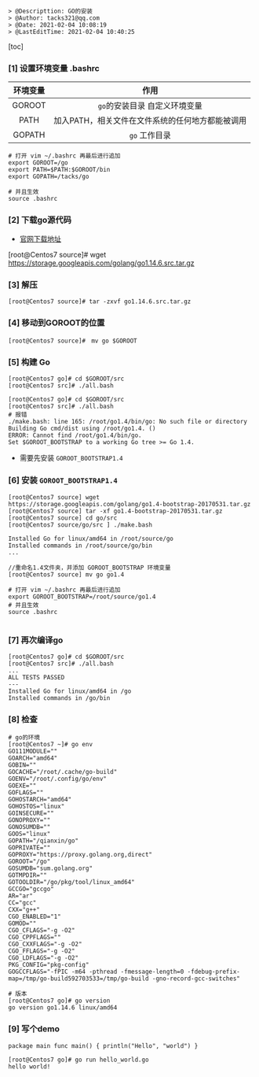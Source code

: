 ```
> @Descripttion: GO的安装
> @Author: tacks321@qq.com
> @Date: 2021-02-04 10:08:19
> @LastEditTime: 2021-02-04 10:40:25
```
[toc]


### [1] 设置环境变量 .bashrc

| 环境变量 | 作用  |
| :----: | :----:  |
| GOROOT | `go`的安装目录 自定义环境变量  |
| PATH |  加入PATH，相关文件在文件系统的任何地方都能被调用  |
| GOPATH | `go`  工作目录  |

```shell 
# 打开 vim ~/.bashrc 再最后进行追加
export GOROOT=/go
export PATH=$PATH:$GOROOT/bin
export GOPATH=/tacks/go

# 并且生效
source .bashrc
```

 
### [2] 下载go源代码 

- [官网下载地址](https://golang.org/dl/)

[root@Centos7 source]# wget https://storage.googleapis.com/golang/go1.14.6.src.tar.gz
 
### [3] 解压
```
[root@Centos7 source]# tar -zxvf go1.14.6.src.tar.gz  
```

### [4] 移动到GOROOT的位置
```
[root@Centos7 source]#　mv go $GOROOT
```

### [5] 构建 Go
```shell
[root@Centos7 go]# cd $GOROOT/src
[root@Centos7 src]# ./all.bash

[root@Centos7 go]# cd $GOROOT/src
[root@Centos7 src]# ./all.bash
# 报错
./make.bash: line 165: /root/go1.4/bin/go: No such file or directory
Building Go cmd/dist using /root/go1.4. ()
ERROR: Cannot find /root/go1.4/bin/go.
Set $GOROOT_BOOTSTRAP to a working Go tree >= Go 1.4.

```

- 需要先安装 `GOROOT_BOOTSTRAP1.4`

### [6] 安装 `GOROOT_BOOTSTRAP1.4` 
```shell
[root@Centos7 source] wget https://storage.googleapis.com/golang/go1.4-bootstrap-20170531.tar.gz 
[root@Centos7 source] tar -xf go1.4-bootstrap-20170531.tar.gz 
[root@Centos7 source] cd go/src 
[root@Centos7 source/go/src ] ./make.bash

Installed Go for linux/amd64 in /root/source/go
Installed commands in /root/source/go/bin
...

//重命名1.4文件夹，并添加 GOROOT_BOOTSTRAP 环境变量 
[root@Centos7 source] mv go go1.4

# 打开 vim ~/.bashrc 再最后进行追加
export GOROOT_BOOTSTRAP=/root/source/go1.4
# 并且生效
source .bashrc
 
```

### [7] 再次编译go 
```shell
[root@Centos7 go]# cd $GOROOT/src
[root@Centos7 src]# ./all.bash
...
ALL TESTS PASSED
---
Installed Go for linux/amd64 in /go
Installed commands in /go/bin

```

### [8] 检查
```shell
# go的环境
[root@Centos7 ~]# go env
GO111MODULE=""
GOARCH="amd64"
GOBIN=""
GOCACHE="/root/.cache/go-build"
GOENV="/root/.config/go/env"
GOEXE=""
GOFLAGS=""
GOHOSTARCH="amd64"
GOHOSTOS="linux"
GOINSECURE=""
GONOPROXY=""
GONOSUMDB=""
GOOS="linux"
GOPATH="/qianxin/go"
GOPRIVATE=""
GOPROXY="https://proxy.golang.org,direct"
GOROOT="/go"
GOSUMDB="sum.golang.org"
GOTMPDIR=""
GOTOOLDIR="/go/pkg/tool/linux_amd64"
GCCGO="gccgo"
AR="ar"
CC="gcc"
CXX="g++"
CGO_ENABLED="1"
GOMOD=""
CGO_CFLAGS="-g -O2"
CGO_CPPFLAGS=""
CGO_CXXFLAGS="-g -O2"
CGO_FFLAGS="-g -O2"
CGO_LDFLAGS="-g -O2"
PKG_CONFIG="pkg-config"
GOGCCFLAGS="-fPIC -m64 -pthread -fmessage-length=0 -fdebug-prefix-map=/tmp/go-build592703533=/tmp/go-build -gno-record-gcc-switches"

# 版本
[root@Centos7 go]# go version
go version go1.14.6 linux/amd64
```

### [9] 写个demo
```
package main func main() { println("Hello", "world") }

[root@Centos7 go]# go run hello_world.go
hello world!
```
